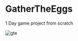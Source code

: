 # GatherTheEggs
1 Day game project from scratch

![gte](https://cloud.githubusercontent.com/assets/24231815/22399107/a923acb0-e59e-11e6-83d2-6405997ff251.png)
